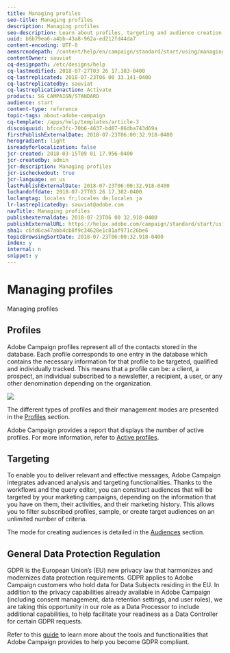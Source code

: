 ```yaml
---
title: Managing profiles 
seo-title: Managing profiles 
description: Managing profiles 
seo-description: Learn about profiles, targeting and audience creation in Campaign: send personalized messages, and access all your data to discover customer insights from both online and offline channels.
uuid: b6b79ea6-a4bb-43a8-962a-ed212fd44da7
content-encoding: UTF-8
aemsrcnodepath: /content/help/en/campaign/standard/start/using/managing-profiles-
contentOwner: sauviat
cq-designpath: /etc/designs/help
cq-lastmodified: 2018-07-27T03 26 17.383-0400
cq-lastreplicated: 2018-07-23T06 00 33.141-0400
cq-lastreplicatedby: sauviat
cq-lastreplicationaction: Activate
products: SG_CAMPAIGN/STANDARD
audience: start
content-type: reference
topic-tags: about-adobe-campaign
cq-template: /apps/help/templates/article-3
discoiquuid: bfcce3fc-70b6-4637-bd87-86dba743d69a
firstPublishExternalDate: 2018-07-23T06:00:32.918-0400
herogradient: light
isreadyforlocalization: false
jcr-created: 2018-03-15T09 01 17.956-0400
jcr-createdby: admin
jcr-description: Managing profiles 
jcr-ischeckedout: true
jcr-language: en_us
lastPublishExternalDate: 2018-07-23T06:00:32.918-0400
lochandoffdate: 2018-07-27T03 26 17.382-0400
loclangtag: locales fr;locales de;locales ja
lr-lastreplicatedby: sauviat@adobe.com
navTitle: Managing profiles 
publishexternaldate: 2018-07-23T06 00 32.918-0400
publishExternalURL: https://helpx.adobe.com/campaign/standard/start/using/managing-profiles-.html
sha1: c6fd6ca47abb4cb8f9c34628e1c81af971c26be6
topicBrowsingSortDate: 2018-07-23T06:00:32.918-0400
index: y
internal: n
snippet: y
---
```


# Managing profiles 

Managing profiles

## Profiles

Adobe Campaign profiles represent all of the contacts stored in the database. Each profile corresponds to one entry in the database which contains the necessary information for that profile to be targeted, qualified and individually tracked. This means that a profile can be: a client, a prospect, an individual subscribed to a newsletter, a recipient, a user, or any other denomination depending on the organization.

![](assets/mkt_hist_view.png)

The different types of profiles and their management modes are presented in the [Profiles](../../audiences/using/about-profiles.md) section.

Adobe Campaign provides a report that displays the number of active profiles. For more information, refer to [Active profiles](../../audiences/using/active-profiles.md).

## Targeting

To enable you to deliver relevant and effective messages, Adobe Campaign integrates advanced analysis and targeting functionalities. Thanks to the workflows and the query editor, you can construct audiences that will be targeted by your marketing campaigns, depending on the information that you have on them, their activities, and their marketing history. This allows you to filter subscribed profiles, sample, or create target audiences on an unlimited number of criteria.

The mode for creating audiences is detailed in the [Audiences](../../audiences/using/creating-audiences.md) section.

## General Data Protection Regulation

GDPR is the European Union’s (EU) new privacy law that harmonizes and modernizes data protection requirements. GDPR applies to Adobe Campaign customers who hold data for Data Subjects residing in the EU. In addition to the privacy capabilities already available in Adobe Campaign (including consent management, data retention settings, and user roles), we are taking this opportunity in our role as a Data Processor to include additional capabilities, to help facilitate your readiness as a Data Controller for certain GDPR requests.

Refer to this [guide](https://docs.campaign.adobe.com/doc/standard/getting_started/en/ACS_GDPR.html) to learn more about the tools and functionalities that Adobe Campaign provides to help you become GDPR compliant.
